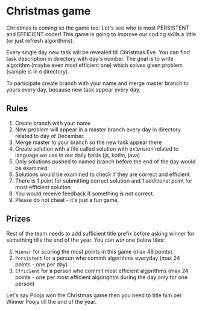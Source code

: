 # Christmas game
Christmas is coming so the game too. Let's see who is most PERSISTENT and EFFICIENT coder!
This game is going to improve our coding skills a little (or just refresh algorithms).

Every single day new task will be revealed till Christmas Eve. You can find task description in directory with day's number. The goal is to write algorithm (maybe even most efficient one) which solves given problem (sample is in `0` directory). 

To participate create branch with your name and merge master branch to yours every day, because new task appear every day.

## Rules
1. Create branch with your name
1. New problem will appear in a master branch every day in directory related to day of December.
1. Merge master to your branch so the new task appear there
1. Create solution with a file called solution with extension related to language we use in our daily basis (js, kotlin, java)
1. Only solutions pushed to named branch before the end of the day would be examined.
1. Solutions would be examined to check if they are correct and efficient.
1. There is 1 point for submitting correct solution and 1 additional point for most efficient solution
1. You would receive feedback if something is not correct.
1. Please do not cheat - it's just a fun game.

## Prizes
Rest of the team needs to add sufficient title prefix before asking winner for something tille the end of the year.
You can win one below tiles:
1. `Winner` for scoring the most points in this game (max 48 points).
1. `Persistent` for a person who commit algorithms everyday (max 24 points - one per day)
1. `Efficient` for a person who commit most efficient algorithms (max 24 points - one per most efficient algorightm during the day only for one person)

Let's say Pooja won the Christmas game then you need to title him per Winner Pooja till the end of the year.
